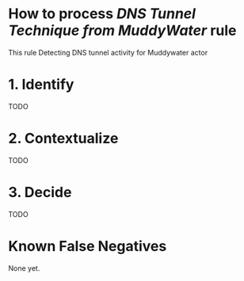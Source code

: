 # How to process *DNS Tunnel Technique from MuddyWater* rule
This rule Detecting DNS tunnel activity for Muddywater actor

# 1. Identify
TODO

# 2. Contextualize
TODO

# 3. Decide
TODO

# Known False Negatives
None yet.
